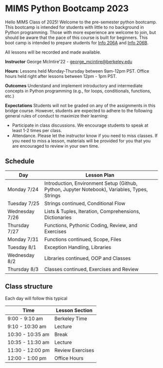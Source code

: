 # MIMS Python Bootcamp 2023

Hello MIMS Class of 2025! Welcome to the pre-semester python bootcamp. This bootcamp is intended for students with little to no background in Python programming. Those with more experience are welcome to join, but should be aware that the pace of this course is built for beginners. This boot camp is intended to prepare students for [Info 206A](https://www.ischool.berkeley.edu/courses/info/206a) and [Info 206B](https://www.ischool.berkeley.edu/courses/info/206b). 

All lessons will be recorded and made available.

**Instructor**
George McIntire'22 - george_mcintire@berkeley.edu

**Hours**: 
Lessons held Monday-Thursday between 9am-12pm PST. Office hours held right after lessons between 12pm - 1pm PST.

**Outcomes**
Understand and implement introductory and intermediate concepts in Python programming (e.g., for loops, conditionals, functions, etc.) 

**Expectations**
Students will not be graded on any of the assignments in this bridge course. However, students are expected to adhere to the following general rules of conduct to maximize their learning: 

- Participate in class discussions. We encourage students to speak at least 1-2 times per class. 
- Attendance. Please let the instructor know if you need to miss classes. If you need to miss a lesson, materials will be provided for you that you are encouraged to review in your own time. 

## Schedule

| Day | Lesson Plan |
| ------ | ------ |
| Monday 7/24 | Introduction, Environment Setup (Github, Python, Jupyter Notebook), Variables, Types, Strings |
| Tuesday 7/25 | Strings continued, Conditional Flow |
| Wednesday 7/26 | Lists & Tuples, Iteration, Comprehensions, Dictionaries |
| Thursday 7/27 | Functions, Pythonic Coding, Review, and Exercises |
| Monday 7/31 | Functions continued, Scope, Files |
| Tuesday 8/1 | Exception Handling, Libraries  |
| Wednesday 8/2 | Libraries continued, OOP and Classes |
| Thursday 8/3 | Classes continued, Exercises and Review|


## Class structure

Each day will follow this typical 

| Time | Lesson Section |
|  ------| ------ |
| 9:00 - 9:10 am | Berkeley Time |
| 9:10 - 10:30 am | Lecture |
| 10:30 - 10:35 am | Break |
| 10:35 - 11:30 am | Lecture |
| 11:30 - 12:00 pm | Review Exercises |
| 12:00 - 1:00 pm | Office Hours |

  
